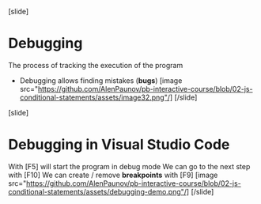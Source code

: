 [slide]
# Debugging
The process of tracking the execution of the program
* Debugging allows finding mistakes (**bugs**)
[image src="https://github.com/AlenPaunov/pb-interactive-course/blob/02-js-conditional-statements/assets/image32.png"/]
[/slide]

[slide]
# Debugging in Visual Studio Code
With \[F5\] will start the program in debug mode
We can go to the next step with \[F10\]
We can create / remove **breakpoints** with \[F9\]
[image src="https://github.com/AlenPaunov/pb-interactive-course/blob/02-js-conditional-statements/assets/debugging-demo.png"/]
[/slide]
